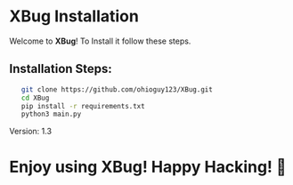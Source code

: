 # XBug Installation

Welcome to **XBug**! To Install it follow these steps.

## Installation Steps:
```bash
   git clone https://github.com/ohioguy123/XBug.git
   cd XBug
   pip install -r requirements.txt
   python3 main.py
```
Version: 1.3
# Enjoy using XBug! Happy Hacking! 🎉
